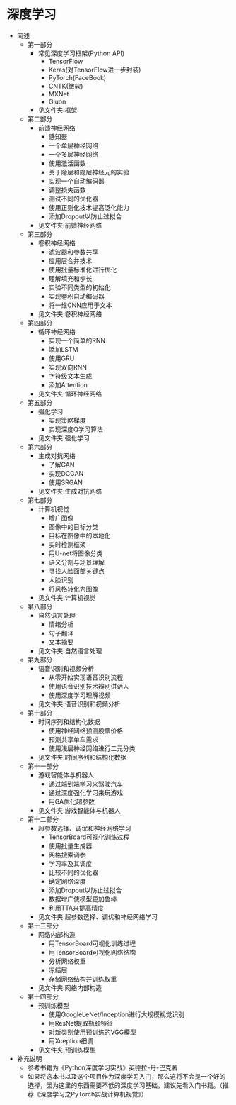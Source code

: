 # 深度学习
- 简述
    - 第一部分
        - 常见深度学习框架(Python API)
            - TensorFlow
            - Keras(对TensorFlow进一步封装)
            - PyTorch(FaceBook)
            - CNTK(微软)
            - MXNet
            - Gluon
        - 见文件夹:框架
     - 第二部分
         - 前馈神经网络
             - 感知器
             - 一个单层神经网络
             - 一个多层神经网络
             - 使用激活函数
             - 关于隐层和隐层神经元的实验
             - 实现一个自动编码器
             - 调整损失函数
             - 测试不同的优化器
             - 使用正则化技术提高泛化能力
             - 添加Dropout以防止过拟合
         - 见文件夹:前馈神经网络
     - 第三部分
         - 卷积神经网络
             - 滤波器和参数共享
             - 应用层合并技术
             - 使用批量标准化进行优化
             - 理解填充和步长
             - 实验不同类型的初始化
             - 实现卷积自动编码器
             - 将一维CNN应用于文本
         - 见文件夹:卷积神经网络
     - 第四部分
         - 循环神经网络
             - 实现一个简单的RNN
             - 添加LSTM
             - 使用GRU
             - 实现双向RNN
             - 字符级文本生成
             - 添加Attention
         - 见文件夹:循环神经网络
     - 第五部分
         - 强化学习
             - 实现策略梯度
             - 实现深度Q学习算法
         - 见文件夹:强化学习
     - 第六部分
         - 生成对抗网络
             - 了解GAN
             - 实现DCGAN
             - 使用SRGAN
         - 见文件夹:生成对抗网络
     - 第七部分
         - 计算机视觉
             - 增广图像
             - 图像中的目标分类
             - 目标在图像中的本地化
             - 实时检测框架
             - 用U-net将图像分类
             - 语义分割与场景理解
             - 寻找人脸面部关键点
             - 人脸识别
             - 将风格转化为图像
         - 见文件夹:计算机视觉
     - 第八部分
         - 自然语言处理
             - 情绪分析
             - 句子翻译
             - 文本摘要
         - 见文件夹:自然语言处理
     - 第九部分
         - 语音识别和视频分析
             - 从零开始实现语音识别流程
             - 使用语音识别技术辨别讲话人
             - 使用深度学习理解视频
         - 见文件夹:语音识别和视频分析
     - 第十部分
         - 时间序列和结构化数据
             - 使用神经网络预测股票价格
             - 预测共享单车需求
             - 使用浅层神经网络进行二元分类
         - 见文件夹:时间序列和结构化数据
     - 第十一部分
         - 游戏智能体与机器人
             - 通过端到端学习来驾驶汽车
             - 通过深度强化学习来玩游戏
             - 用GA优化超参数
         - 见文件夹:游戏智能体与机器人
     - 第十二部分
         - 超参数选择、调优和神经网络学习
             - TensorBoard可视化训练过程
             - 使用批量生成器
             - 网格搜索调参
             - 学习率及其调度
             - 比较不同的优化器
             - 确定网络深度
             - 添加Dropout以防止过拟合
             - 数据增广使模型更加鲁棒
             - 利用TTA来提高精度
         - 见文件夹:超参数选择、调优和神经网络学习
     - 第十三部分
         - 网络内部构造
             - 用TensorBoard可视化训练过程
             - 用TensorBoard可视化网络结构
             - 分析网络权重
             - 冻结层
             - 存储网络结构并训练权重
         - 见文件夹:网络内部构造
     - 第十四部分
         - 预训练模型
             - 使用GoogleLeNet/Inception进行大规模视觉识别
             - 用ResNet提取瓶颈特征
             - 对新类别使用预训练的VGG模型
             - 用Xception细调
         - 见文件夹:预训练模型
- 补充说明
    - 参考书籍为《Python深度学习实战》英德拉-丹-巴克著
    - 如果将这本书以及这个项目作为深度学习入门，那么这将不会是一个好的选择，因为这里的东西需要不低的深度学习基础，建议先看入门书籍。（推荐《深度学习之PyTorch实战计算机视觉》）

